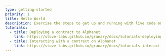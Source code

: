 ```yaml
---
type: getting-started
priority: 1
title: Hello World
description: Exercise the steps to get up and running with live code on the Tezos test network
tutorials:
  - title: Deploying a contract to Alphanet
    link: https://stove-labs.github.io/granary/docs/tutorials-deploying-a-tezos-smart-contract-to-alphanet
  - title: Interacting with a contract on Alphanet
    link: https://stove-labs.github.io/granary/docs/tutorials-interacting-with-a-tezos-smart-contract
---
```

